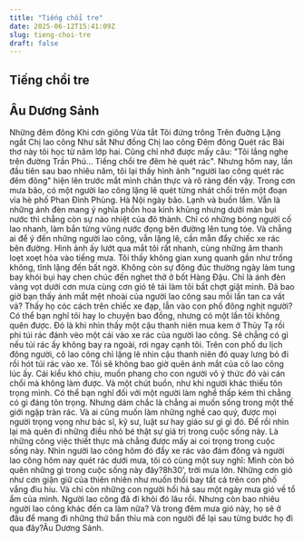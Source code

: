 ```yaml
---
title: "Tiếng chổi tre"
date: 2025-06-12T15:41:09Z
slug: tieng-choi-tre
draft: false
---
```


## Tiếng chổi tre

## Âu Dương Sảnh

Những đêm đông 
Khi cơn giông 
Vừa tắt 
Tôi đứng trông 
Trên đuờng 
Lặng ngắt 
Chị lao công 
Như sắt 
Như đồng 
Chị lao công 
Đêm đông 
Quét rác  Bài thơ này tôi học từ năm lớp hai. Cũng chỉ nhớ được mấy câu: "Tôi lắng nghe trên đường Trần Phú... Tiếng chổi tre đêm hè quét rác". Nhưng hôm nay, lần đầu tiên sau bao nhiêu năm, tôi lại thấy hình ảnh "người lao công quét rác đêm đông" hiện lên trước mắt mình chân thực và rõ ràng đến vậy. Trong cơn mưa bão, có một người lao công lặng lẽ quét từng nhát chổi trên một đoạn vỉa hè phố Phan Đình Phùng. Hà Nội ngày bão. Lạnh và buồn lắm. Vẫn là những ánh đèn mang ý nghĩa phồn hoa kinh khủng nhưng dưới màn bụi nước thì chẳng còn sự náo nhiệt của đô thành. Chỉ có những bóng người cố lao nhanh, làm bắn từng vũng nước đọng bên đường lên tung tóe. Và chẳng ai để ý đến những người lao công, vẫn lặng lẽ, cần mẫn đẩy chiếc xe rác bên đường. Hình ảnh ấy lướt qua mắt tôi rất nhanh, cùng những âm thanh loẹt xoẹt hòa vào tiếng mưa. Tôi thấy không gian xung quanh gần như trống không, tĩnh lặng đến bất ngờ. Không còn sự đông đúc thường ngày làm tung bay khói bụi hay chen chúc đến nghet thở ở bốt Hàng Đậu. Chỉ là ánh đèn vàng vọt dưới cơn mưa cùng cơn gió tê tái làm tôi bất chợt giật mình. Đã bao giờ bạn thấy ánh mắt mệt nhoài của người lao công sau mỗi lần tan ca vất vả? Thấy họ cóc cách trên chiếc xe đạp, lẫn vào con phố đông nghịt người? Có thể bạn nghĩ tôi hay lo chuyện bao đồng, nhưng có một lần tôi không quên được. Đó là khi nhìn thấy một cậu thanh niên mua kem ở Thủy Tạ rồi phi túi rác đánh vèo một cái vào xe rác của người lao công. Sẽ chẳng có gì nếu túi rác ấy không bay ra ngoài, rơi ngay cạnh tôi. Trên con phố du lịch đông người, cô lao công chỉ lặng lẽ nhìn cậu thanh niên đó quay lưng bỏ đi rồi hót túi rác vào xe. Tôi sẽ không bao giờ quên ánh mắt của cô lao công lúc ấy. Cái kiểu khó chịu, muốn phang cho con người vô ý thức đó vài cán chổi mà không làm được. Và một chút buồn, như khi người khác thiếu tôn trọng mình. Có thể bạn nghĩ đối với một người làm nghề thấp kém thì chẳng có gì đáng tôn trọng. Nhưng dám chắc là chẳng ai muốn sống trong một thế giới ngập tràn rác. Và ai cũng muốn làm những nghề cao quý, được mọi người trọng vọng như bác sĩ, kỹ sư, luật sư hay giáo sư gì gì đó. Để rồi nhìn lại mà quên đi những điều nhỏ bé thật sự giá trị trong cuộc sống này. Là những công việc thiết thực mà chẳng được mấy ai coi trọng trong cuộc sống này. Nhìn người lao công hôm đó đẩy xe rác vào đám đông và người lao công hôm nay quét rác dưới mưa, tôi có cùng một suy nghĩ: Mình còn bỏ quên những gì trong cuộc sống này đây?8h30', trời mưa lớn. Những cơn gió như cơn giận giữ của thiên nhiên như muốn thổi bay tất cả trên con phố vắng đìu hiu. Và chỉ còn những con người hối hả sau một ngày mưa gió về tổ ẩm của mình. Người lao công đã đi khỏi đó lâu rồi. Nhưng còn bao nhiêu người lao công khác đến ca làm nữa? Và trong đêm mưa gió này, họ sẽ ở đâu để mang đi những thứ bẩn thỉu mà con người để lại sau từng bước họ đi qua đây?Âu Dương Sảnh.